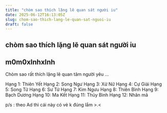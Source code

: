 ```yaml
---
title: "chòm sao thích lặng lẽ quan sát người iu"
date: 2025-06-12T16:13:05Z
slug: chom-sao-thich-lang-le-quan-sat-nguoi-iu
draft: false
---
```


## chòm sao thích lặng lẽ quan sát người iu

## m0m0xInhxInh

Chòm sao rất thích lặng lẽ quan
tâm người yêu ...

Hạng 1: Thiên Yết
Hạng 2: Song Ngư
Hạng 3: Xử Nữ
Hạng 4: Cự Giải
Hạng 5: Song Tử
Hạng 6: Sư Tử
Hạng 7: Kim Ngưu
Hạng 8: Thiên Bình
Hạng 9: Bạch Dương
Hạng 10: Ma Kết
Hạng 11: Thủy Bình
Hạng 12: Nhân mã

p/s : theo Ad thì cái này có vẻ k đúng lắm >.<